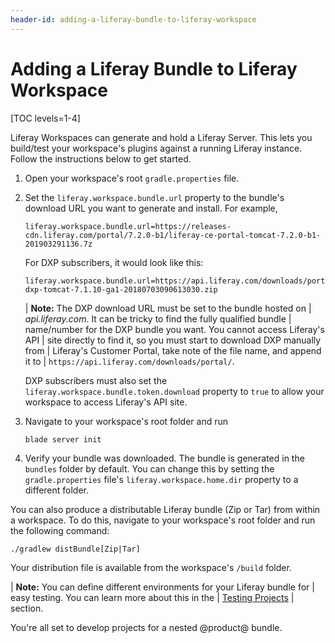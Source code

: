 ```yaml
---
header-id: adding-a-liferay-bundle-to-liferay-workspace
---
```


# Adding a Liferay Bundle to Liferay Workspace

[TOC levels=1-4]

Liferay Workspaces can generate and hold a Liferay Server. This lets you
build/test your workspace's plugins against a running Liferay instance. Follow
the instructions below to get started.

1.  Open your workspace's root `gradle.properties` file.

2.  Set the `liferay.workspace.bundle.url` property to the bundle's download URL
    you want to generate and install. For example,

    ```properties
    liferay.workspace.bundle.url=https://releases-cdn.liferay.com/portal/7.2.0-b1/liferay-ce-portal-tomcat-7.2.0-b1-201903291136.7z
    ```

    For DXP subscribers, it would look like this:

    ```properties
    liferay.workspace.bundle.url=https://api.liferay.com/downloads/portal/7.1.10/liferay-dxp-tomcat-7.1.10-ga1-20180703090613030.zip
    ```

    | **Note:** The DXP download URL must be set to the bundle hosted on
    | *api.liferay.com*. It can be tricky to find the fully qualified bundle
    | name/number for the DXP bundle you want. You cannot access Liferay's API
    | site directly to find it, so you must start to download DXP manually from
    | Liferay's Customer Portal, take note of the file name, and append it to
    | `https://api.liferay.com/downloads/portal/`.

    DXP subscribers must also set the `liferay.workspace.bundle.token.download`
    property to `true` to allow your workspace to access Liferay's API site.

3.  Navigate to your workspace's root folder and run

    ```bash
    blade server init
    ```

4.  Verify your bundle was downloaded. The bundle is generated in the `bundles`
    folder by default. You can change this by setting the `gradle.properties`
    file's `liferay.workspace.home.dir` property to a different folder. 

You can also produce a distributable Liferay bundle (Zip or Tar) from within a
workspace. To do this, navigate to your workspace's root folder and run the
following command:

    ./gradlew distBundle[Zip|Tar]

Your distribution file is available from the workspace's `/build` folder.

| **Note:** You can define different environments for your Liferay bundle for
| easy testing. You can learn more about this in the
| [Testing Projects](/docs/reference/7-2/-/knowledge_base/reference/liferay-workspace#testing-projects)
| section.

You're all set to develop projects for a nested @product@ bundle.
